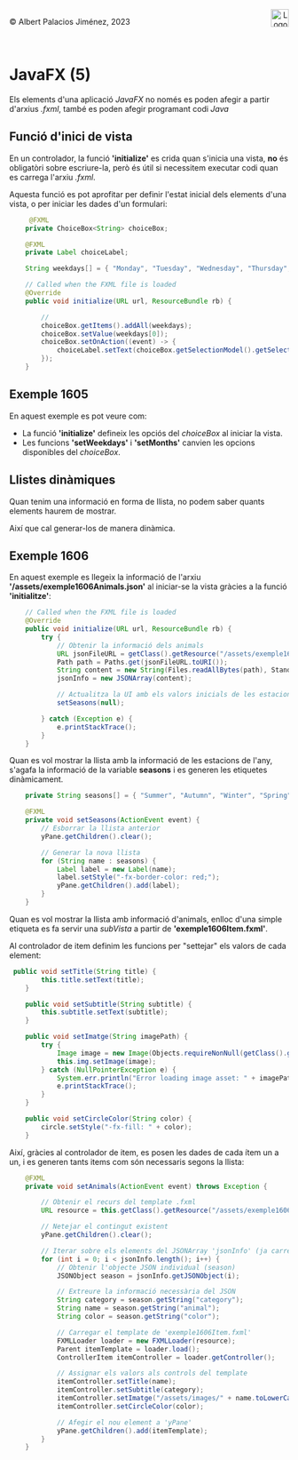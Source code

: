 <div style="display: flex; width: 100%;">
    <div style="flex: 1; padding: 0px;">
        <p>© Albert Palacios Jiménez, 2023</p>
    </div>
    <div style="flex: 1; padding: 0px; text-align: right;">
        <img src="./assets/ieti.png" height="32" alt="Logo de IETI" style="max-height: 32px;">
    </div>
</div>
<br/>

# JavaFX (5)

Els elements d'una aplicació *JavaFX* no només es poden afegir a partir d'arxius *.fxml*, també es poden afegir programant codi *Java*

## Funció d'inici de vista

En un controlador, la funció **'initialize'** es crida quan s'inicia una vista, **no** és obligatòri sobre escriure-la, però és útil si necessitem executar codi quan es carrega l'arxiu *.fxml*.

Aquesta funció es pot aprofitar per definir l'estat inicial dels elements d'una vista, o per iniciar les dades d'un formulari:

```java
     @FXML
    private ChoiceBox<String> choiceBox;

    @FXML
    private Label choiceLabel;

    String weekdays[] = { "Monday", "Tuesday", "Wednesday", "Thursday", "Friday" };

    // Called when the FXML file is loaded
    @Override
    public void initialize(URL url, ResourceBundle rb) {

        // 
        choiceBox.getItems().addAll(weekdays);
        choiceBox.setValue(weekdays[0]);
        choiceBox.setOnAction((event) -> {
            choiceLabel.setText(choiceBox.getSelectionModel().getSelectedItem());
        });
    }
```

## Exemple 1605

En aquest exemple es pot veure com:

- La funció **'initialize'** defineix les opciós del *choiceBox* al iniciar la vista.
- Les funcions **'setWeekdays'** i **'setMonths'** canvien les opcions disponibles del *choiceBox*.

## Llistes dinàmiques

Quan tenim una informació en forma de llista, no podem saber quants elements haurem de mostrar.

Així que cal generar-los de manera dinàmica.

## Exemple 1606

En aquest exemple es llegeix la informació de l'arxiu **'/assets/exemple1606Animals.json'** al iniciar-se la vista gràcies a la funció **'initialitze'**:

```java
    // Called when the FXML file is loaded
    @Override
    public void initialize(URL url, ResourceBundle rb) {
        try {
            // Obtenir la informació dels animals
            URL jsonFileURL = getClass().getResource("/assets/exemple1606Animals.json");
            Path path = Paths.get(jsonFileURL.toURI());
            String content = new String(Files.readAllBytes(path), StandardCharsets.UTF_8);
            jsonInfo = new JSONArray(content);

            // Actualitza la UI amb els valors inicials de les estacions
            setSeasons(null);

        } catch (Exception e) {
            e.printStackTrace();
        }
    }
```

Quan es vol mostrar la llista amb la informació de les estacions de l'any, s'agafa la informació de la variable **seasons** i es generen les etiquetes dinàmicament.

```java
    private String seasons[] = { "Summer", "Autumn", "Winter", "Spring" };

    @FXML
    private void setSeasons(ActionEvent event) {
        // Esborrar la llista anterior
        yPane.getChildren().clear();

        // Generar la nova llista
        for (String name : seasons) {
            Label label = new Label(name);
            label.setStyle("-fx-border-color: red;");
            yPane.getChildren().add(label);
        }
    }
```

Quan es vol mostrar la llista amb informació d'animals, enlloc d'una simple etiqueta es fa servir una *subVista* a partir de **'exemple1606Item.fxml'**.

Al controlador de item definim les funcions per "settejar" els valors de cada element:

```java
 public void setTitle(String title) {
        this.title.setText(title);
    }

    public void setSubtitle(String subtitle) {
        this.subtitle.setText(subtitle);
    }

    public void setImatge(String imagePath) {
        try {
            Image image = new Image(Objects.requireNonNull(getClass().getResourceAsStream(imagePath)));
            this.img.setImage(image);
        } catch (NullPointerException e) {
            System.err.println("Error loading image asset: " + imagePath);
            e.printStackTrace();
        }
    }

    public void setCircleColor(String color) {
        circle.setStyle("-fx-fill: " + color);
    }
```

Així, gràcies al controlador de item, es posen les dades de cada ítem un a un, i es generen tants items com són necessaris segons la llista:

```java
    @FXML
    private void setAnimals(ActionEvent event) throws Exception {

        // Obtenir el recurs del template .fxml
        URL resource = this.getClass().getResource("/assets/exemple1606Item.fxml");

        // Netejar el contingut existent
        yPane.getChildren().clear();

        // Iterar sobre els elements del JSONArray 'jsonInfo' (ja carregat a initialize)
        for (int i = 0; i < jsonInfo.length(); i++) {
            // Obtenir l'objecte JSON individual (season)
            JSONObject season = jsonInfo.getJSONObject(i);

            // Extreure la informació necessària del JSON
            String category = season.getString("category");
            String name = season.getString("animal");
            String color = season.getString("color");

            // Carregar el template de 'exemple1606Item.fxml'
            FXMLLoader loader = new FXMLLoader(resource);
            Parent itemTemplate = loader.load();
            ControllerItem itemController = loader.getController();

            // Assignar els valors als controls del template
            itemController.setTitle(name);
            itemController.setSubtitle(category);
            itemController.setImatge("/assets/images/" + name.toLowerCase() + ".png");
            itemController.setCircleColor(color);

            // Afegir el nou element a 'yPane'
            yPane.getChildren().add(itemTemplate);
        }
    }
```

